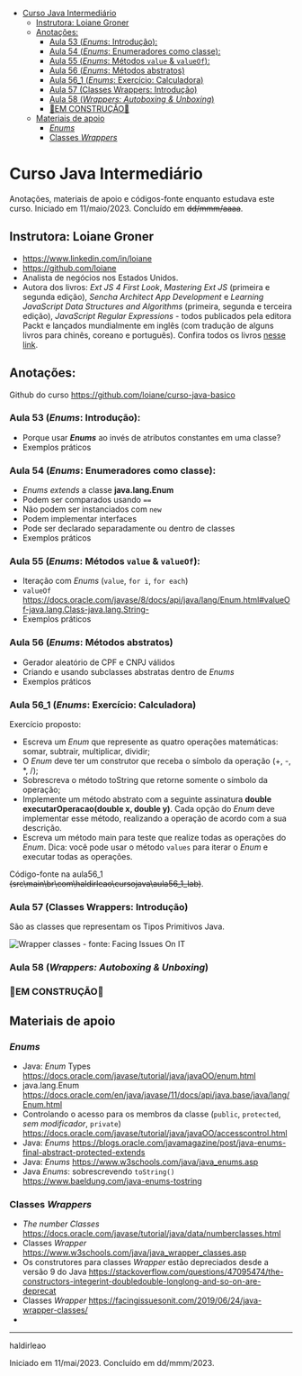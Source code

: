 - [Curso Java Intermediário](#curso-java-intermediário)
  - [Instrutora: Loiane Groner](#instrutora-loiane-groner)
  - [Anotações:](#anotações)
    - [Aula 53 (_Enums_: Introdução):](#aula-53-enums-introdução)
    - [Aula 54 (_Enums_: Enumeradores como classe):](#aula-54-enums-enumeradores-como-classe)
    - [Aula 55 (_Enums_: Métodos `value` \& `valueOf`):](#aula-55-enums-métodos-value--valueof)
    - [Aula 56 (_Enums_: Métodos abstratos)](#aula-56-enums-métodos-abstratos)
    - [Aula 56\_1 (_Enums_: Exercício: Calculadora)](#aula-56_1-enums-exercício-calculadora)
    - [Aula 57 (Classes Wrappers: Introdução)](#aula-57-classes-wrappers-introdução)
    - [Aula 58 (_Wrappers: Autoboxing \& Unboxing_)](#aula-58-wrappers-autoboxing--unboxing)
    - [🚧EM CONSTRUÇÃO🚧](#em-construção)
  - [Materiais de apoio](#materiais-de-apoio)
    - [_Enums_](#enums)
    - [Classes _Wrappers_](#classes-wrappers)


# Curso Java Intermediário

Anotações, materiais de apoio e códigos-fonte enquanto estudava este curso. Iniciado em 11/maio/2023. Concluído em ~~dd/mmm/aaaa~~.

## Instrutora: Loiane Groner
- https://www.linkedin.com/in/loiane
- https://github.com/loiane
- Analista de negócios nos Estados Unidos.
- Autora dos livros: _Ext JS 4 First Look_, _Mastering Ext JS_ (primeira e segunda edição), _Sencha Architect App Development_ e _Learning JavaScript Data Structures and Algorithms_ (primeira, segunda e terceira edição), _JavaScript Regular Expressions_ - todos publicados pela editora Packt e lançados mundialmente em inglês (com tradução de alguns livros para chinês, coreano e português). Confira todos os livros [nesse link](https://www.packtpub.com/books/info/authors/loiane-groner).


## Anotações:
Github do curso https://github.com/loiane/curso-java-basico

### Aula 53 (_Enums_: Introdução):
- Porque usar **_Enums_** ao invés de atributos constantes em uma classe?
- Exemplos práticos

### Aula 54 (_Enums_: Enumeradores como classe):
- _Enums_ _extends_ a classe **java.lang.Enum**
- Podem ser comparados usando `==`
- Não podem ser instanciados com `new`
- Podem implementar interfaces
- Pode ser declarado separadamente ou dentro de classes
- Exemplos práticos

### Aula 55 (_Enums_: Métodos `value` & `valueOf`):

- Iteração com _Enums_ (`value`, `for i`, `for each`)
- `valueOf` https://docs.oracle.com/javase/8/docs/api/java/lang/Enum.html#valueOf-java.lang.Class-java.lang.String-
- Exemplos práticos

### Aula 56 (_Enums_: Métodos abstratos)

- Gerador aleatório de CPF e CNPJ válidos
- Criando e usando subclasses abstratas dentro de _Enums_
- Exemplos práticos

### Aula 56_1 (_Enums_: Exercício: Calculadora)
Exercício proposto:
- Escreva um _Enum_ que represente as quatro operações matemáticas: somar, subtrair, multiplicar, dividir;
- O _Enum_ deve ter um construtor que receba o símbolo da operação (+, -, *, /);
- Sobrescreva o método toString que retorne somente o símbolo da operação;
- Implemente um método abstrato com a seguinte assinatura **double executarOperacao(double x, double y)**. Cada opção do _Enum_ deve implementar esse método, realizando a operação de acordo com a sua descrição.
- Escreva um método main para teste que realize todas as operações do _Enum_. Dica: você pode usar o método `values` para iterar o _Enum_ e executar todas as operações.

Código-fonte na aula56_1 ~~(src\main\br\com\haldirleao\cursojava\aula56_1_lab)~~.

### Aula 57 (Classes Wrappers: Introdução)

São as classes que representam os Tipos Primitivos Java.

![Wrapper classes - fonte: Facing Issues On IT](https://facingissuesonitcom.files.wordpress.com/2019/06/java-wrapper-classes-for-primitive-type.png)


### Aula 58 (_Wrappers: Autoboxing & Unboxing_)

### 🚧EM CONSTRUÇÃO🚧

## Materiais de apoio
### _Enums_
- Java: _Enum_ Types https://docs.oracle.com/javase/tutorial/java/javaOO/enum.html
- java.lang.Enum https://docs.oracle.com/en/java/javase/11/docs/api/java.base/java/lang/Enum.html
- Controlando o acesso para os membros da classe (`public`, `protected`, _sem modificador_, `private`) https://docs.oracle.com/javase/tutorial/java/javaOO/accesscontrol.html
- Java: _Enums_ https://blogs.oracle.com/javamagazine/post/java-enums-final-abstract-protected-extends
- Java: _Enums_ https://www.w3schools.com/java/java_enums.asp
- Java _Enums_: sobrescrevendo `toString()`  https://www.baeldung.com/java-enums-tostring
### Classes _Wrappers_
- _The number Classes_ https://docs.oracle.com/javase/tutorial/java/data/numberclasses.html
- Classes _Wrapper_ https://www.w3schools.com/java/java_wrapper_classes.asp
- Os construtores para classes _Wrapper_ estão depreciados desde a versão 9 do Java https://stackoverflow.com/questions/47095474/the-constructors-integerint-doubledouble-longlong-and-so-on-are-deprecat
- Classes _Wrapper_ https://facingissuesonit.com/2019/06/24/java-wrapper-classes/
- 

---
haldirleao

Iniciado em 11/mai/2023. Concluído em dd/mmm/2023.
